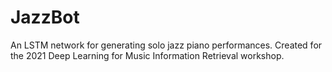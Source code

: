# JazzBot

An LSTM network for generating solo jazz piano performances. Created for the 2021 Deep Learning for Music Information Retrieval workshop.

